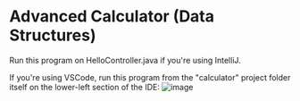 # Advanced Calculator (Data Structures)

Run this program on HelloController.java if you're using IntelliJ. 

If you're using VSCode, run this program from the "calculator" project folder itself on the lower-left section of the IDE:
![image](https://github.com/paranoid-android12/data-structures-calculator/assets/113983506/a5c1bcb1-5d27-4d98-8d22-daa206d0a707)


